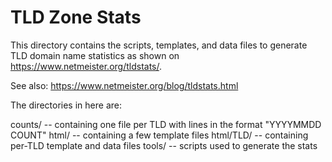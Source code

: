 TLD Zone Stats
==============

This directory contains the scripts, templates, and
data files to generate TLD domain name statistics as
shown on https://www.netmeister.org/tldstats/.

See also:
https://www.netmeister.org/blog/tldstats.html

The directories in here are:

counts/ -- containing one file per TLD with lines in the format "YYYYMMDD COUNT"
html/ -- containing a few template files
html/TLD/ -- containing per-TLD template and data files
tools/ -- scripts used to generate the stats
